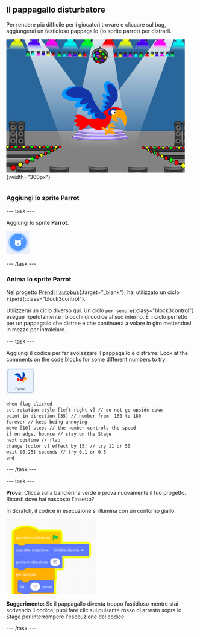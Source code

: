 ## Il pappagallo disturbatore

<div style="display: flex; flex-wrap: wrap">
<div style="flex-basis: 200px; flex-grow: 1; margin-right: 15px;">
Per rendere più difficile per i giocatori trovare e cliccare sul bug, aggiungerai un fastidioso pappagallo (lo sprite parrot) per distrarli. 
</div>
<div>

![Un pappagallo colorato sullo Stage.](images/parrot-distraction.png){:width="300px"}

</div>
</div>

### Aggiungi lo sprite Parrot

--- task ---

Aggiungi lo sprite **Parrot**.

![L'icona 'Scegli uno Sprite'.](images/sprite-button.png)

--- /task ---

### Anima lo sprite Parrot

Nel progetto [Prendi l'autobus](https://projects.raspberrypi.org/en/projects/catch-the-bus){:target="_blank"}, hai utilizzato un ciclo `ripeti`{:class="block3control"}.

Utilizzerai un ciclo diverso qui. Un ciclo `per sempre`{:class="block3control"} esegue ripetutamente i blocchi di codice al suo interno. È il ciclo perfetto per un pappagallo che distrae e che continuerà a volare in giro mettendosi in mezzo per intralciare.

--- task ---

Aggiungi il codice per far svolazzare il pappagallo e distrarre: Look at the comments on the code blocks for some different numbers to try:

![Lo sprite Parrot.](images/parrot-sprite.png)


```blocks3
when flag clicked
set rotation style [left-right v] // do not go upside down
point in direction [35] // number from -180 to 180
forever // keep being annoying
move [10] steps // the number controls the speed
if on edge, bounce // stay on the Stage
next costume // flap
change [color v] effect by [5] // try 11 or 50
wait [0.25] seconds // try 0.1 or 0.5
end
```

--- /task ---

--- task ---

**Prova:** Clicca sulla bandierina verde e prova nuovamente il tuo progetto. Ricordi dove hai nascosto l'insetto?

In Scratch, il codice in esecuzione si illumina con un contorno giallo:

![](images/running-code.png)

**Suggerimento:** Se il pappagallo diventa troppo fastidioso mentre stai scrivendo il codice, puoi fare clic sul pulsante rosso di arresto sopra lo Stage per interrompere l'esecuzione del codice.

--- /task ---


